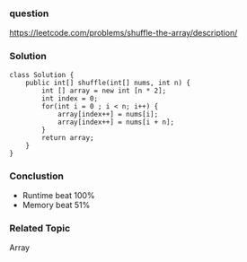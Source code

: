 ### question
https://leetcode.com/problems/shuffle-the-array/description/
### Solution
```
class Solution {
    public int[] shuffle(int[] nums, int n) {
        int [] array = new int [n * 2];
        int index = 0;
        for(int i = 0 ; i < n; i++) {
            array[index++] = nums[i];
            array[index++] = nums[i + n];
        }
        return array;
    }
}
```

### Conclustion
- Runtime beat 100%
- Memory beat 51%

### Related Topic
Array